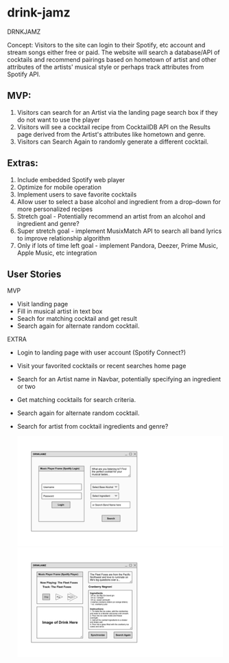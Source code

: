 # drink-jamz
DRNKJAMZ

Concept: Visitors to the site can login to their Spotify, etc account and stream songs either free or paid. The website will search a database/API of cocktails and recommend pairings based on hometown of artist and other attributes of the artists' musical style or perhaps track attributes from Spotify API.

## MVP:
1. Visitors can search for an Artist via the landing page search box if they do not want to use the player
2. Visitors will see a cocktail recipe from CocktailDB API on the Results page derived from the Artist's attributes like hometown and genre.
3. Visitors can Search Again to randomly generate a different cocktail.

## Extras:
1. Include embedded Spotify web player
2. Optimize for mobile operation
3. Implement users to save favorite cocktails
4. Allow user to select a base alcohol and ingredient from a drop-down for more personalized recipes
5. Stretch goal - Potentially recommend an artist from an alcohol and ingredient and genre?
6. Super stretch goal - implement MusixMatch API to search all band lyrics to improve relationship algorithm
7. Only if lots of time left goal - implement Pandora, Deezer, Prime Music, Apple Music, etc integration

## User Stories
MVP
* Visit landing page
* Fill in musical artist in text box
* Seach for matching cocktail and get result
* Search again for alternate random cocktail.

EXTRA
* Login to landing page with user account (Spotify Connect?)
* Visit your favorited cocktails or recent searches home page
* Search for an Artist name in Navbar, potentially specifying an ingredient or two
* Get matching cocktails for search criteria.
* Search again for alternate random cocktail.
* Search for artist from cocktail ingredients and genre?

  ![wireframes](wireframes/landing_page.png)
  ![wireframes](wireframes/results_page.png)